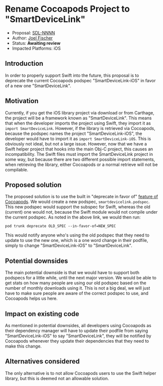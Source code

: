 # Rename Cocoapods Project to "SmartDeviceLink"

* Proposal: [SDL-NNNN](NNNN-ios-cocoapods-rename.md)
* Author: [Joel Fischer](https://github.com/joeljfischer)
* Status: **Awaiting review**
* Impacted Platforms: iOS

## Introduction

In order to properly support Swift into the future, this proposal is to deprecate the current Cocoapods podspec "SmartDeviceLink-iOS" in favor of a new one "SmartDeviceLink".

## Motivation

Currently, if you get the iOS library project via download or from Carthage, the project will be a framework known as "SmartDeviceLink". This means that when the developer imports the project using Swift, they import it as `import SmartDeviceLink`. However, if the library is retrieved via Cocoapods, because the podspec names the project "SmartDeviceLink-iOS", the developer would have to import it as `import SmartDeviceLink-iOS`. This is obviously not ideal, but not a large issue. However, now that we have a Swift helper project that hooks into the main Obj-C project, this causes an incompatibility. The Swift files must import the SmartDeviceLink project in some way, but because there are two different possible import statements, when retrieving the library, either Cocoapods or a normal retrieve will not be compilable.

## Proposed solution

The proposed solution is to use the built in "deprecate in favor of" [feature of Cocoapods](http://stackoverflow.com/a/36928723/1221798). We would create a new podspec, `smartdevicelink.podspec`. This new podspec would support the subspec for Swift, whereas the old (current) one would not, because the Swift module would not compile under the current podspec. As noted in the above link, we would then run:

```
pod trunk deprecate OLD_SPEC --in-favor-of=NEW_SPEC
```

This would notify anyone who's using the old podspec that they need to update to use the new one, which is a one word change in their podfile, simply to change "SmartDeviceLink-iOS" to "SmartDeviceLink".

## Potential downsides

The main potential downside is that we would have to support both podspecs for a little while, until the next major version. We would be able to get stats on how many people are using our old podspec based on the number of monthly downloads using it. This is not a big deal, we will just have to make sure people are aware of the correct podspec to use, and Cocoapods helps us here.

## Impact on existing code

As mentioned in potential downsides, all developers using Cocoapods as their dependency manager will have to update their podfile from saying "SmartDeviceLink-iOS" to say "SmartDeviceLink", they will be notified by Cocoapods whenever they update their dependencies that they need to make this change.

## Alternatives considered

The only alternative is to not allow Cocoapods users to use the Swift helper library, but this is deemed not an allowable solution.
